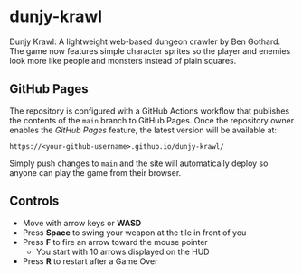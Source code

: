 # dunjy-krawl
Dunjy Krawl: A lightweight web-based dungeon crawler by Ben Gothard. The game
now features simple character sprites so the player and enemies look more like
people and monsters instead of plain squares.

## GitHub Pages
The repository is configured with a GitHub Actions workflow that publishes the
contents of the `main` branch to GitHub Pages. Once the repository owner
enables the *GitHub Pages* feature, the latest version will be available at:

```
https://<your-github-username>.github.io/dunjy-krawl/
```

Simply push changes to `main` and the site will automatically deploy so anyone
can play the game from their browser.

## Controls

- Move with arrow keys or **WASD**
- Press **Space** to swing your weapon at the tile in front of you
- Press **F** to fire an arrow toward the mouse pointer
  - You start with 10 arrows displayed on the HUD
- Press **R** to restart after a Game Over

